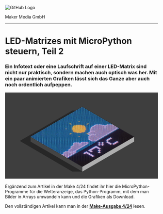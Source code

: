 ![GitHub Logo](http://www.heise.de/make/icons/make_logo.png)

Maker Media GmbH

***

# LED-Matrizes mit MicroPython steuern, Teil 2

### Ein Infotext oder eine Laufschrift auf einer LED-Matrix sind nicht nur praktisch, sondern machen auch optisch was her. Mit ein paar animierten Grafiken lässt sich das Ganze aber auch noch ordentlich aufpeppen.

![Aufmacherbild aus dem Heft](./hub75_2_banner.jpg)

Ergänzend zum Artikel in der Make 4/24 findet ihr hier die MicroPython-Programme für die Wetteranzeige, das Python-Programm, mit dem man Bilder in Arrays umwandeln kann und die Grafiken als Download.

Den vollständigen Artikel kann man in der **[Make-Ausgabe 4/24](https://www.heise.de/select/make)** lesen.
